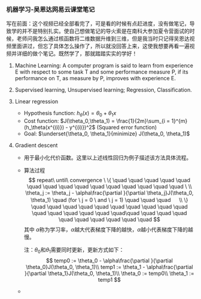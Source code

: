 ### 机器学习-吴恩达网易云课堂笔记

写在前面：这个视频已经全部看完了，可是看的时候有点赶进度，没有做笔记，导致学的并不是特别扎实。使自己想做笔记的导火索是在南科大参加夏令营面试的时候，老师问我怎么通过核函数将二维数据升维到三维，但是我当时只记得吴恩达视频里面讲过，但忘了具体怎么操作了，所以就没回答上来，这使我想要再看一遍视频并详细的做个笔记。既然学了，那就踏踏实实的学好！

1. Machine Learning: A computer program is said to learn from experience E with respect to some task T and some performance measure P, if its performance on T, as measure by P, improves with experience E.

2. Supervised learning, Unsupervised learning; Regression, Classification.

3. Linear regression
   - Hypothesis function: $h_\theta(x) = \theta_0 + \theta_1x$
   - Cost function: $J(\theta_0,\theta_1) = \frac{1}{2m}\sum_{i = 1}^{m}(h_\theta(x^{(i)}) - y^{(i)})^2$   (Squared error function)
   - Goal: $\underset{\theta_0, \theta_1}{minimize} J(\theta_0, \theta_1)$

4. Gradient descent

   - 用于最小化代价函数。这里以上述线性回归为例子描述该方法具体流程。

   - 算法过程 
     $$
     repeat\ until\ convergence \  \{            \quad \quad \quad \quad \quad \quad \quad \quad \quad \quad \quad \quad \quad \quad \quad \ \\ 
         \theta_j := \theta_j - \alpha\frac{\partial }{\partial \theta_j}J(\theta_0, \theta_1) \quad (for \ j = 0 \ and \  j = 1)            \quad \quad \quad 　 \\
     \}   \quad \quad \quad \quad \quad \quad \quad \quad \quad \quad \quad \quad \quad \quad \quad   \quad\quad   \quad \quad \quad \quad \quad \quad \quad \quad \quad
     $$
     其中 $\alpha$称为学习率，$\alpha$越大代表梯度下降的越快，$\alpha$越小代表梯度下降的越慢。

     注：$\theta_0$和$\theta_1$需要同时更新，更新方式如下：
     $$
     temp0 := \theta_0 - \alpha\frac{\partial }{\partial \theta_0}J(\theta_0, \theta_1)\\
     temp1 := \theta_1 - \alpha\frac{\partial }{\partial \theta_1}J(\theta_0, \theta_1)\\
     \theta_0 := temp0\\
     \theta_1 := temp1
     $$

   - 
